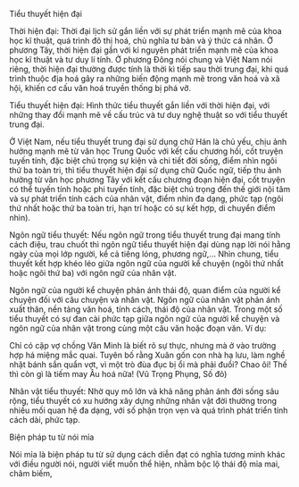 Tiểu thuyết hiện đại

Thời hiện đại: Thời đại lịch sử gắn liền với sự phát triển mạnh mẽ của khoa học kĩ thuật, quá trình đô thị hoá, chủ nghĩa tư bản và ý thức cá nhân. Ở phương Tây, thời hiện đại gắn với kỉ nguyên phát triển mạnh mẽ của khoa học kĩ thuật và tư duy lí tính. Ở phương Đông nói chung và Việt Nam nói riêng, thời hiện đại thường được tính là thời kì tiếp sau thời trung đại, khi quá trình thuộc địa hoá gây ra những biến động mạnh mẽ trong văn hoá và xã hội, khiến cơ cấu văn hoá truyền thống bị phá vỡ.

Tiểu thuyết hiện đại: Hình thức tiểu thuyết gắn liền với thời hiện đại, với những thay đổi mạnh mẽ về cấu trúc và tư duy nghệ thuật so với tiểu thuyết trung đại.

Ở Việt Nam, nếu tiểu thuyết trung đại sử dụng chữ Hán là chủ yếu, chịu ảnh hưởng mạnh mẽ từ văn học Trung Quốc với kết cấu chương hồi, cốt truyện tuyến tính, đặc biệt chú trọng sự kiện và chi tiết đời sống, điểm nhìn ngôi thứ ba toàn tri, thì tiểu thuyết hiện đại sử dụng chữ Quốc ngữ, tiếp thu ảnh hưởng từ văn học phương Tây với kết cấu chương đoạn hiện đại, cốt truyện có thể tuyến tính hoặc phi tuyến tính, đặc biệt chú trọng đến thế giới nội tâm và sự phát triển tính cách của nhân vật, điểm nhìn đa dạng, phức tạp (ngôi thứ nhất hoặc thứ ba toàn tri, hạn trí hoặc có sự kết hợp, di chuyển điểm nhìn).

Ngôn ngữ tiểu thuyết: Nếu ngôn ngữ trong tiểu thuyết trung đại mang tính cách điệu, trau chuốt thì ngôn ngữ tiểu thuyết hiện đại dùng nạp lời nói hằng ngày của mọi lớp người, kể cả tiếng lóng, phương ngữ,... Nhìn chung, tiểu thuyết kết hợp khéo léo giữa ngôn ngữ của người kể chuyện (ngôi thứ nhất hoặc ngôi thứ ba) với ngôn ngữ của nhân vật.

Ngôn ngữ của người kể chuyện phản ánh thái độ, quan điểm của người kể chuyện đối với câu chuyện và nhân vật. Ngôn ngữ của nhân vật phản ánh xuất thân, nền tảng văn hoá, tính cách, thái độ của nhân vật. Trong một số tiểu thuyết có sự đan cài phức tạp giữa ngôn ngữ của người kể chuyện và ngôn ngữ của nhân vật trong cùng một câu văn hoặc đoạn văn. Ví dụ:

Chỉ có cặp vợ chồng Văn Minh là biết rõ sự thực, nhưng mà ở vào trường hợp há miệng mắc quai. Tuyên bố rằng Xuân gốn con nhà hạ lưu, làm nghề nhặt bánh sắn quẩn vợt, vì một trò đùa đục bị ổi mà phải đuổi? Chao ôi! Thế thì còn gì là tiếm may Âu hoá nữa! (Vũ Trọng Phụng, Số đỏ)

Nhân vật tiểu thuyết: Nhờ quy mô lớn và khả năng phản ánh đời sống sâu rộng, tiểu thuyết có xu hướng xây dựng những nhân vật đời thường trong nhiều mối quan hệ đa dạng, với số phận trọn vẹn và quá trình phát triển tính cách dài, phức tạp.

Biện pháp tu từ nói mỉa

Nói mỉa là biện pháp tu từ sử dụng cách diễn đạt có nghĩa tương minh khác với điều người nói, người viết muốn thể hiện, nhằm bộc lộ thái độ mỉa mai, châm biếm,